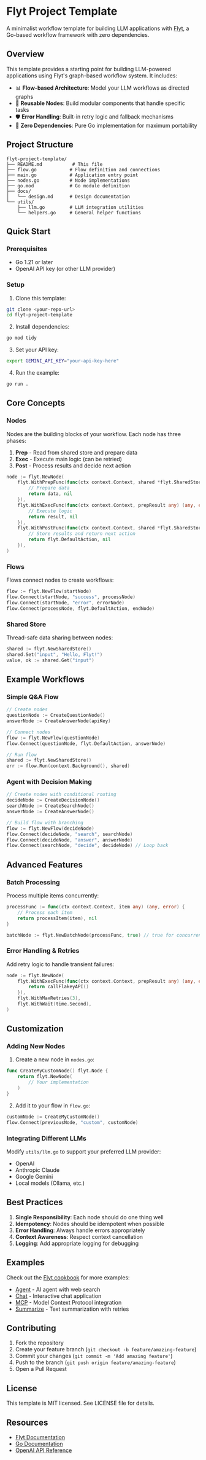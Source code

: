# Flyt Project Template

A minimalist workflow template for building LLM applications with [Flyt](https://github.com/mark3labs/flyt), a Go-based workflow framework with zero dependencies.

## Overview

This template provides a starting point for building LLM-powered applications using Flyt's graph-based workflow system. It includes:

- 📊 **Flow-based Architecture**: Model your LLM workflows as directed graphs
- 🔄 **Reusable Nodes**: Build modular components that handle specific tasks
- 🛡️ **Error Handling**: Built-in retry logic and fallback mechanisms
- 🚀 **Zero Dependencies**: Pure Go implementation for maximum portability

## Project Structure

```
flyt-project-template/
├── README.md           # This file
├── flow.go            # Flow definition and connections
├── main.go            # Application entry point
├── nodes.go           # Node implementations
├── go.mod             # Go module definition
├── docs/
│   └── design.md      # Design documentation
└── utils/
    ├── llm.go         # LLM integration utilities
    └── helpers.go     # General helper functions
```

## Quick Start

### Prerequisites

- Go 1.21 or later
- OpenAI API key (or other LLM provider)

### Setup

1. Clone this template:
```bash
git clone <your-repo-url>
cd flyt-project-template
```

2. Install dependencies:
```bash
go mod tidy
```

3. Set your API key:
```bash
export GEMINI_API_KEY="your-api-key-here"
```

4. Run the example:
```bash
go run .
```

## Core Concepts

### Nodes

Nodes are the building blocks of your workflow. Each node has three phases:

1. **Prep** - Read from shared store and prepare data
2. **Exec** - Execute main logic (can be retried)
3. **Post** - Process results and decide next action

```go
node := flyt.NewNode(
    flyt.WithPrepFunc(func(ctx context.Context, shared *flyt.SharedStore) (any, error) {
        // Prepare data
        return data, nil
    }),
    flyt.WithExecFunc(func(ctx context.Context, prepResult any) (any, error) {
        // Execute logic
        return result, nil
    }),
    flyt.WithPostFunc(func(ctx context.Context, shared *flyt.SharedStore, prepResult, execResult any) (flyt.Action, error) {
        // Store results and return next action
        return flyt.DefaultAction, nil
    }),
)
```

### Flows

Flows connect nodes to create workflows:

```go
flow := flyt.NewFlow(startNode)
flow.Connect(startNode, "success", processNode)
flow.Connect(startNode, "error", errorNode)
flow.Connect(processNode, flyt.DefaultAction, endNode)
```

### Shared Store

Thread-safe data sharing between nodes:

```go
shared := flyt.NewSharedStore()
shared.Set("input", "Hello, Flyt!")
value, ok := shared.Get("input")
```

## Example Workflows

### Simple Q&A Flow

```go
// Create nodes
questionNode := CreateQuestionNode()
answerNode := CreateAnswerNode(apiKey)

// Connect nodes
flow := flyt.NewFlow(questionNode)
flow.Connect(questionNode, flyt.DefaultAction, answerNode)

// Run flow
shared := flyt.NewSharedStore()
err := flow.Run(context.Background(), shared)
```

### Agent with Decision Making

```go
// Create nodes with conditional routing
decideNode := CreateDecisionNode()
searchNode := CreateSearchNode()
answerNode := CreateAnswerNode()

// Build flow with branching
flow := flyt.NewFlow(decideNode)
flow.Connect(decideNode, "search", searchNode)
flow.Connect(decideNode, "answer", answerNode)
flow.Connect(searchNode, "decide", decideNode) // Loop back
```

## Advanced Features

### Batch Processing

Process multiple items concurrently:

```go
processFunc := func(ctx context.Context, item any) (any, error) {
    // Process each item
    return processItem(item), nil
}

batchNode := flyt.NewBatchNode(processFunc, true) // true for concurrent
```

### Error Handling & Retries

Add retry logic to handle transient failures:

```go
node := flyt.NewNode(
    flyt.WithExecFunc(func(ctx context.Context, prepResult any) (any, error) {
        return callFlakeyAPI()
    }),
    flyt.WithMaxRetries(3),
    flyt.WithWait(time.Second),
)
```

## Customization

### Adding New Nodes

1. Create a new node in `nodes.go`:
```go
func CreateMyCustomNode() flyt.Node {
    return flyt.NewNode(
        // Your implementation
    )
}
```

2. Add it to your flow in `flow.go`:
```go
customNode := CreateMyCustomNode()
flow.Connect(previousNode, "custom", customNode)
```

### Integrating Different LLMs

Modify `utils/llm.go` to support your preferred LLM provider:
- OpenAI
- Anthropic Claude
- Google Gemini
- Local models (Ollama, etc.)

## Best Practices

1. **Single Responsibility**: Each node should do one thing well
2. **Idempotency**: Nodes should be idempotent when possible
3. **Error Handling**: Always handle errors appropriately
4. **Context Awareness**: Respect context cancellation
5. **Logging**: Add appropriate logging for debugging

## Examples

Check out the [Flyt cookbook](https://github.com/mark3labs/flyt/tree/main/cookbook) for more examples:
- [Agent](https://github.com/mark3labs/flyt/tree/main/cookbook/agent) - AI agent with web search
- [Chat](https://github.com/mark3labs/flyt/tree/main/cookbook/chat) - Interactive chat application
- [MCP](https://github.com/mark3labs/flyt/tree/main/cookbook/mcp) - Model Context Protocol integration
- [Summarize](https://github.com/mark3labs/flyt/tree/main/cookbook/summarize) - Text summarization with retries

## Contributing

1. Fork the repository
2. Create your feature branch (`git checkout -b feature/amazing-feature`)
3. Commit your changes (`git commit -m 'Add amazing feature'`)
4. Push to the branch (`git push origin feature/amazing-feature`)
5. Open a Pull Request

## License

This template is MIT licensed. See LICENSE file for details.

## Resources

- [Flyt Documentation](https://github.com/mark3labs/flyt)
- [Go Documentation](https://go.dev/doc/)
- [OpenAI API Reference](https://platform.openai.com/docs/api-reference)